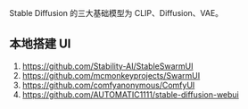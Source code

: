 Stable Diffusion 的三大基础模型为 CLIP、Diffusion、VAE。

## 本地搭建 UI
1. https://github.com/Stability-AI/StableSwarmUI
2. https://github.com/mcmonkeyprojects/SwarmUI
3. https://github.com/comfyanonymous/ComfyUI
4. https://github.com/AUTOMATIC1111/stable-diffusion-webui